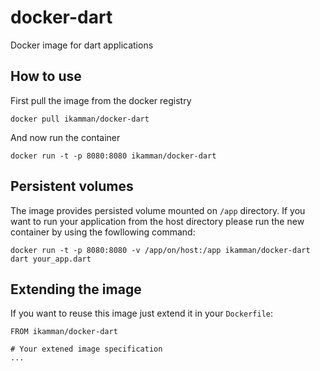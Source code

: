 # docker-dart
Docker image for dart applications

## How to use

First pull the image from the docker registry
```
docker pull ikamman/docker-dart

```
And now run the container 
```
docker run -t -p 8080:8080 ikamman/docker-dart
```

## Persistent volumes
The image provides persisted volume mounted on ```/app``` directory.
If you want to run your application from the host directory please run the new container by using the fowllowing command:
```
docker run -t -p 8080:8080 -v /app/on/host:/app ikamman/docker-dart dart your_app.dart
```
## Extending the image
If you want to reuse this image just extend it in your ```Dockerfile```:

```
FROM ikamman/docker-dart

# Your extened image specification
...
```
